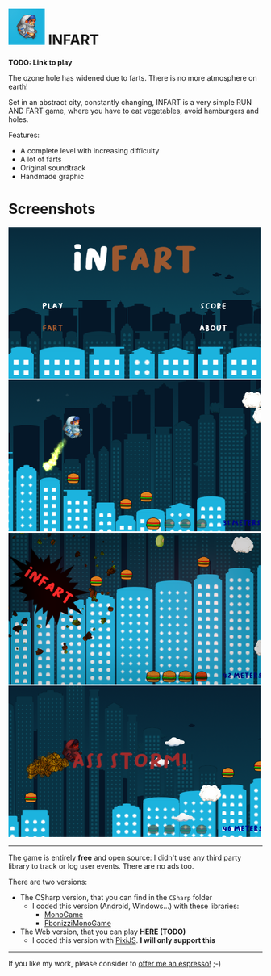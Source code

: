 # <img src="CSharp/Infart/Assets/_Other/web_hi_res_512.png" alt="drawing" width="72"/> INFART

**TODO: Link to play**

The ozone hole has widened due to farts. There is no more atmosphere on earth!

Set in an abstract city, constantly changing, INFART is a very simple RUN AND FART game, where you have to eat vegetables, avoid hamburgers and holes. 

Features:
- A complete level with increasing difficulty
- A lot of farts
- Original soundtrack
- Handmade graphic

# Screenshots

<img src="CSharp/Infart/Assets/_Other/Screenshots/EN/1.png" width="500">

<img src="CSharp/Infart/Assets/_Other/Screenshots/EN/2.png" width="500">

<img src="CSharp/Infart/Assets/_Other/Screenshots/EN/3.png" width="500">

<img src="CSharp/Infart/Assets/_Other/Screenshots/EN/4.png" width="500">

---

The game is entirely **free** and open source: I didn't use any third party library to track or log user events. There are no ads too.

There are two versions:
- The CSharp version, that you can find in the `CSharp` folder
  - I coded this version (Android, Windows...) with these libraries:
    - [MonoGame](https://github.com/MonoGame)
    - [FbonizziMonoGame](https://github.com/FrancescoBonizzi/FbonizziMonoGame)
- The Web version, that you can play **HERE (TODO)**
  - I coded this version with [PixiJS](https://pixijs.com). **I will only support this**


---

If you like my work, please consider to [offer me an espresso!](https://www.paypal.com/cgi-bin/webscr?cmd=_donations&business=DTT7P8N3TV7N6&currency_code=EUR&source=url) ;-)
